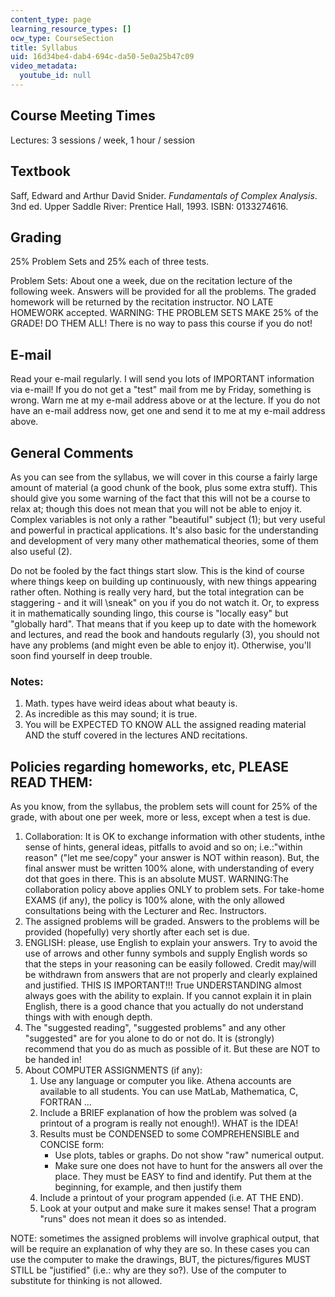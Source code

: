 ```yaml
---
content_type: page
learning_resource_types: []
ocw_type: CourseSection
title: Syllabus
uid: 16d34be4-dab4-694c-da50-5e0a25b47c09
video_metadata:
  youtube_id: null
---
```


Course Meeting Times
--------------------

Lectures: 3 sessions / week, 1 hour / session

Textbook
--------

Saff, Edward and Arthur David Snider. _Fundamentals of Complex Analysis_. 3nd ed. Upper Saddle River: Prentice Hall, 1993. ISBN: 0133274616.

Grading
-------

25% Problem Sets and 25% each of three tests.

Problem Sets: About one a week, due on the recitation lecture of the following week. Answers will be provided for all the problems. The graded homework will be returned by the recitation instructor. NO LATE HOMEWORK accepted. WARNING: THE PROBLEM SETS MAKE 25% of the GRADE! DO THEM ALL! There is no way to pass this course if you do not!

E-mail
------

Read your e-mail regularly. I will send you lots of IMPORTANT information via e-mail! If you do not get a "test" mail from me by Friday, something is wrong. Warn me at my e-mail address above or at the lecture. If you do not have an e-mail address now, get one and send it to me at my e-mail address above.

General Comments
----------------

As you can see from the syllabus, we will cover in this course a fairly large amount of material (a good chunk of the book, plus some extra stuff). This should give you some warning of the fact that this will not be a course to relax at; though this does not mean that you will not be able to enjoy it. Complex variables is not only a rather "beautiful" subject (1); but very useful and powerful in practical applications. It's also basic for the understanding and development of very many other mathematical theories, some of them also useful (2).

Do not be fooled by the fact things start slow. This is the kind of course where things keep on building up continuously, with new things appearing rather often. Nothing is really very hard, but the total integration can be staggering - and it will \\sneak" on you if you do not watch it. Or, to express it in mathematically sounding lingo, this course is "locally easy" but "globally hard". That means that if you keep up to date with the homework and lectures, and read the book and handouts regularly (3), you should not have any problems (and might even be able to enjoy it). Otherwise, you'll soon find yourself in deep trouble.

### Notes:

1.  Math. types have weird ideas about what beauty is.
2.  As incredible as this may sound; it is true.
3.  You will be EXPECTED TO KNOW ALL the assigned reading material AND the stuff covered in the lectures AND recitations.

Policies regarding homeworks, etc, PLEASE READ THEM:
----------------------------------------------------

As you know, from the syllabus, the problem sets will count for 25% of the grade, with about one per week, more or less, except when a test is due.

1.  Collaboration: It is OK to exchange information with other students, inthe sense of hints, general ideas, pitfalls to avoid and so on; i.e.:"within reason" ("let me see/copy" your answer is NOT within reason). But, the final answer must be written 100% alone, with understanding of every dot that goes in there. This is an absolute MUST. WARNING:The collaboration policy above applies ONLY to problem sets. For take-home EXAMS (if any), the policy is 100% alone, with the only allowed consultations being with the Lecturer and Rec. Instructors.
2.  The assigned problems will be graded. Answers to the problems will be provided (hopefully) very shortly after each set is due.
3.  ENGLISH: please, use English to explain your answers. Try to avoid the use of arrows and other funny symbols and supply English words so that the steps in your reasoning can be easily followed. Credit may/will be withdrawn from answers that are not properly and clearly explained and justified. THIS IS IMPORTANT!!! True UNDERSTANDING almost always goes with the ability to explain. If you cannot explain it in plain English, there is a good chance that you actually do not understand things with with enough depth.
4.  The "suggested reading", "suggested problems" and any other "suggested" are for you alone to do or not do. It is (strongly) recommend that you do as much as possible of it. But these are NOT to be handed in!
5.  About COMPUTER ASSIGNMENTS (if any):
    1.  Use any language or computer you like. Athena accounts are available to all students. You can use MatLab, Mathematica, C, FORTRAN ...
    2.  Include a BRIEF explanation of how the problem was solved (a printout of a program is really not enough!). WHAT is the IDEA!
    3.  Results must be CONDENSED to some COMPREHENSIBLE and CONCISE form:
        *   Use plots, tables or graphs. Do not show "raw" numerical output.
        *   Make sure one does not have to hunt for the answers all over the place. They must be EASY to find and identify. Put them at the beginning, for example, and then justify them
    4.  Include a printout of your program appended (i.e. AT THE END).
    5.  Look at your output and make sure it makes sense! That a program "runs" does not mean it does so as intended.

NOTE: sometimes the assigned problems will involve graphical output, that will be require an explanation of why they are so. In these cases you can use the computer to make the drawings, BUT, the pictures/figures MUST STILL be "justified" (i.e.: why are they so?). Use of the computer to substitute for thinking is not allowed.